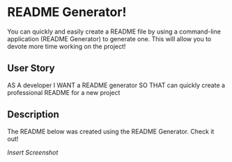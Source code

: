 # README Generator!
You can quickly and easily create a README file by using a command-line application (README Generator) to generate one. This will allow you to devote more time working on the project!

## User Story
AS A developer
I WANT a README generator
SO THAT can quickly create a professional README for a new project

## Description
The README below was created using the README Generator. Check it out!

*Insert Screenshot*





    